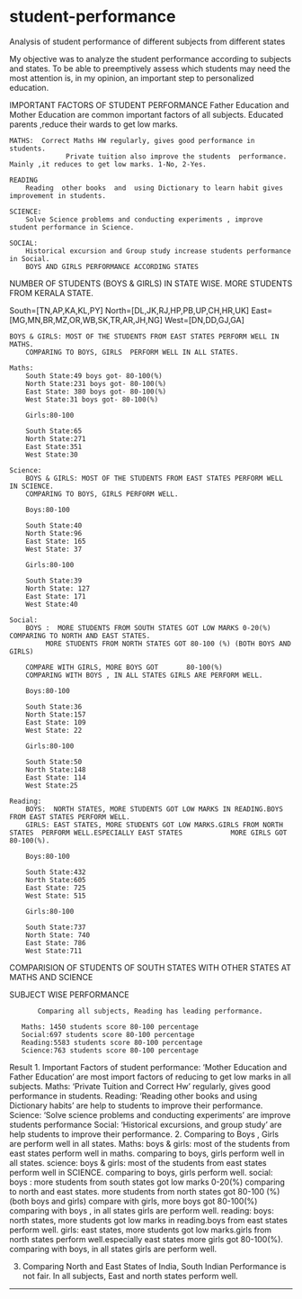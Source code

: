 # student-performance
Analysis of student performance of different subjects from different states

My objective was to analyze the student performance according  to subjects and states.
To be able to preemptively assess which students may need the most attention is, in my opinion, an important step to personalized education.

IMPORTANT FACTORS OF STUDENT PERFORMANCE
	Father  Education  and  Mother Education are common important factors of all subjects. Educated parents ,reduce their 		wards to get low marks.
  
 


	MATHS:  Correct Maths HW regularly, gives good performance in students.
                  Private tuition also improve the students  performance. Mainly ,it reduces to get low marks. 1-No, 2-Yes.
 
	READING
		Reading  other books  and  using Dictionary to learn habit gives improvement in students.
 
	SCIENCE:
		Solve Science problems and conducting experiments , improve student performance in Science.
 
	SOCIAL:
		Historical excursion and Group study increase students performance in Social. 
		BOYS AND GIRLS PERFORMANCE ACCORDING STATES

 NUMBER OF STUDENTS (BOYS & GIRLS) IN STATE WISE.
 		MORE STUDENTS FROM KERALA STATE.
 
 South=[TN,AP,KA,KL,PY]
 North=[DL,JK,RJ,HP,PB,UP,CH,HR,UK]
 East=[MG,MN,BR,MZ,OR,WB,SK,TR,AR,JH,NG]
 West=[DN,DD,GJ,GA]
 
 	BOYS & GIRLS: MOST OF THE STUDENTS FROM EAST STATES PERFORM WELL IN MATHS.
		COMPARING TO BOYS, GIRLS  PERFORM WELL IN ALL STATES.

	Maths:
		South State:49 boys got- 80-100(%)
		North State:231 boys got- 80-100(%)
		East State: 380 boys got- 80-100(%)
		West State:31 boys got- 80-100(%)

		Girls:80-100

		South State:65 
		North State:271 
		East State:351 
		West State:30 

	Science:
		BOYS & GIRLS: MOST OF THE STUDENTS FROM EAST STATES PERFORM WELL IN SCIENCE. 
		COMPARING TO BOYS, GIRLS PERFORM WELL.

		Boys:80-100

		South State:40 
		North State:96 
		East State: 165
		West State: 37

		Girls:80-100

		South State:39 
		North State: 127
		East State: 171
		West State:40

	Social:
		BOYS :  MORE STUDENTS FROM SOUTH STATES GOT LOW MARKS 0-20(%)  COMPARING TO NORTH AND EAST STATES.
         	 MORE STUDENTS FROM NORTH STATES GOT 80-100 (%) (BOTH BOYS AND GIRLS)
		 
		COMPARE WITH GIRLS, MORE BOYS GOT       80-100(%)
		COMPARING WITH BOYS , IN ALL STATES GIRLS ARE PERFORM WELL.

		Boys:80-100

		South State:36
		North State:157
		East State: 109
		West State: 22

		Girls:80-100

		South State:50 
		North State:148 
		East State: 114
		West State:25

	Reading:
		BOYS:  NORTH STATES, MORE STUDENTS GOT LOW MARKS IN READING.BOYS FROM EAST STATES PERFORM WELL.
		GIRLS: EAST STATES, MORE STUDENTS GOT LOW MARKS.GIRLS FROM NORTH STATES  PERFORM WELL.ESPECIALLY EAST STATES 			MORE GIRLS GOT 80-100(%).

		Boys:80-100

		South State:432
		North State:605
		East State: 725
		West State: 515

		Girls:80-100

		South State:737 
		North State: 740
		East State: 786
		West State:711

COMPARISION OF STUDENTS OF SOUTH STATES WITH OTHER STATES AT MATHS AND SCIENCE


SUBJECT WISE PERFORMANCE

           Comparing all subjects, Reading has leading performance.
	   
	   Maths: 1450 students score 80-100 percentage
	   Social:697 students score 80-100 percentage
	   Reading:5583 students score 80-100 percentage
	   Science:763 students score 80-100 percentage



Result
	1.	Important Factors of student performance:
	‘Mother Education and Father Education’ are most import factors of reducing to get low marks in all subjects.
	Maths:  ‘Private Tuition and Correct Hw’ regularly, gives good performance in students.
	Reading: ‘Reading other books and using Dictionary habits’ are help to students to improve their performance.
	Science: ‘Solve science problems and conducting experiments’ are improve students performance
	Social: ‘Historical excursions, and group study’ are help students to improve their performance.
	2. Comparing  to Boys , Girls are perform well  in all states.
		Maths:
	boys & girls: most of the students from east states perform well in maths.
	comparing to boys, girls  perform well in all states.
		science: 
	boys & girls: most of the students from east states perform well in SCIENCE. 
	comparing to boys, girls perform well.
		social: 
	boys :  more students from south states got low marks 0-20(%)  comparing to north and east states.
          more students from north states got 80-100 (%) (both boys and girls)
	compare with girls, more boys got       80-100(%)
	comparing with boys , in all states girls are perform well.
		reading:
 	boys:  north states, more students got low marks in reading.boys from east states perform well.
	girls: east states, more students got low marks.girls from north states  perform well.especially east states more girls 	got 80-100(%).
	comparing with boys, in all states girls are perform well.


3. Comparing North and East  States of India, South Indian Performance is not fair. In all subjects, East and north states 	   perform well.




			



 

 



				
-------------------------------------------------------

